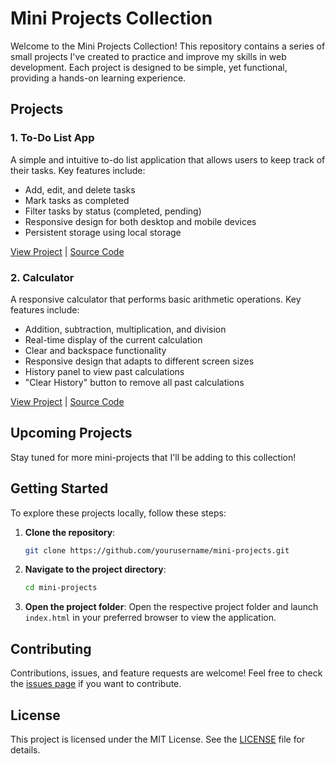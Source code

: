 # Mini Projects Collection

Welcome to the Mini Projects Collection! This repository contains a series of small projects I've created to practice and improve my skills in web development. Each project is designed to be simple, yet functional, providing a hands-on learning experience.

## Projects

### 1. To-Do List App

A simple and intuitive to-do list application that allows users to keep track of their tasks. Key features include:

- Add, edit, and delete tasks
- Mark tasks as completed
- Filter tasks by status (completed, pending)
- Responsive design for both desktop and mobile devices
- Persistent storage using local storage

[View Project](https://to-do-list-nine-eta-65.vercel.app/) | [Source Code](https://github.com/SameerSinghal26/Mini_Projects/tree/main/todo-list)


### 2. Calculator

A responsive calculator that performs basic arithmetic operations. Key features include:

- Addition, subtraction, multiplication, and division
- Real-time display of the current calculation
- Clear and backspace functionality
- Responsive design that adapts to different screen sizes
- History panel to view past calculations
- "Clear History" button to remove all past calculations

[View Project](#) | [Source Code](#)

## Upcoming Projects

Stay tuned for more mini-projects that I'll be adding to this collection!

## Getting Started

To explore these projects locally, follow these steps:

1. **Clone the repository**:
    ```bash
    git clone https://github.com/yourusername/mini-projects.git
    ```
2. **Navigate to the project directory**:
    ```bash
    cd mini-projects
    ```
3. **Open the project folder**:
   Open the respective project folder and launch `index.html` in your preferred browser to view the application.

## Contributing

Contributions, issues, and feature requests are welcome! Feel free to check the [issues page](#) if you want to contribute.

## License

This project is licensed under the MIT License. See the [LICENSE](LICENSE) file for details.
